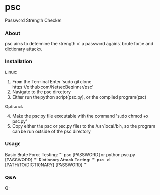 # psc
Password Strength Checker
### About
psc aims to determine the strength of a password against brute force and dictionary attacks.
### Installation
Linux:

1. From the Terminal Enter 'sudo git clone https://github.com/NetsecBeginner/psc'
2. Navigate to the psc directory
3. Either run the python script(psc.py), or the compiled program(psc)

  Optional:

4. Make the psc.py file executable with the command 'sudo chmod +x psc.py'
5. Copy either the psc or psc.py files to the /usr/local/bin, so the program can be run outside of the psc directory
### Usage
Basic Brute Force Testing:
'''
psc [PASSWORD] or python psc.py [PASSWORD]
'''
Dictionary Attack Testing:
'''
psc -d [PATH/TO/DICTIONARY] [PASSWORD]
'''

### Q&A
Q:
